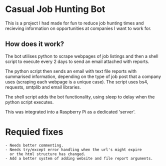 # Casual Job Hunting Bot
This is a project I had made for fun to reduce job hunting times and recieving 
information on opportunities at companies I want to work for.

## How does it work?
The bot utilises python to scrape webpages of job listings and then
a shell script to execute every 2 days to send an email attached with
reports.

The python script then sends an email with text file reports with summarised 
information, depending on the type of job post that a company uses (scraping 
each webpage is a unique case). The script uses bs4, requests, smtplib and 
email libraries.

The shell script adds the bot functionality, using sleep to delay
when the python script executes.

This was integrated into a Raspberry Pi as a dedicated 'server'.

# Requied fixes
    - Needs better commenting.
    - Needs try/except error handling when the url's might expire
      or the html structure has changed.
    - Add a better system of adding website and file report arguments.

